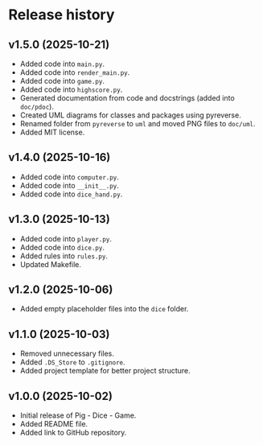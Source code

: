 Release history
========================

v1.5.0 (2025-10-21)
------------------------

* Added code into `main.py`.
* Added code into `render_main.py`.
* Added code into `game.py`.
* Added code into `highscore.py`.
* Generated documentation from code and docstrings (added into `doc/pdoc`).
* Created UML diagrams for classes and packages using pyreverse.
* Renamed folder from `pyreverse` to `uml` and moved PNG files to `doc/uml`.
* Added MIT license.

v1.4.0 (2025-10-16)
------------------------

* Added code into `computer.py`.
* Added code into `__init__.py`.
* Added code into `dice_hand.py`.

v1.3.0 (2025-10-13)
------------------------

* Added code into `player.py`.
* Added code into `dice.py`.
* Added rules into `rules.py`.
* Updated Makefile.

v1.2.0 (2025-10-06)
------------------------

* Added empty placeholder files into the `dice` folder.

v1.1.0 (2025-10-03)
------------------------

* Removed unnecessary files.
* Added `.DS_Store` to `.gitignore`.
* Added project template for better project structure.

v1.0.0 (2025-10-02)
------------------------

* Initial release of Pig - Dice - Game.
* Added README file.
* Added link to GitHub repository.

